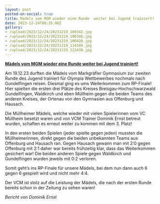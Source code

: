 ```yaml
---
layout: post
posted-on-social: true
title: Madels vom MGM wieder eine Runde  weiter bei Jugend trainiert!
date: 2023-12-24T08:35:06Z
gallery:
- /upload/2023/12/24/20231219_100342.jpg
- /upload/2023/12/24/20231219_100346.jpg
- /upload/2023/12/24/20231219_100420.jpg
- /upload/2023/12/24/20231219_114349.jpg
- /upload/2023/12/24/20231219_122438.jpg
---
```

**<u>Mädels vom MGM wieder eine Runde weiter bei Jugend trainiert!</u>**

Am 19.12.23 durften die Mädels vom Markgräfler Gymnasium zur zweiten
Runde des Jugend trainiert für Olympia Wettbewerbes nochmals nach
Gundelfingen reisen. Diesmal ging es ums Weiterkommen zum RP-Finale!
Hier spielten die ersten drei Plätze des Kreises
Breisgau-Hochschwarzwald Gundelfingen, Waldkirch und eben Müllheim gegen
die beiden Teams des anderen Kreises, der Ortenau von den Gymnasien aus
Offenburg und Hausach.

Die Müllheimer Mädels, welche wieder mit vielen Spielerinnen vom VC
Müllheim besetzt waren und von VCM Trainer Dominik Ernst betreut wurden,
schaften es erneut weiter zu kommen mit dem 3. Platz!

In den ersten beiden Spielen (jeder spielte gegen jeden) mussten die
Müllheimerinnen, direkt gegen die beiden unbekannten Teams aus Offenburg
und Hausach ran. Gegen Hausach gewann man mit 2:0 gegen Offenburg mit
2:1 daher war bereits frühzeitig klar, dass das Weiterkommen gesichert
war! Die beiden anderen Spiele gegen Waldkirch und Gundelfingen wurden
jeweils mit 0:2 verloren.

Somit geht’s ins RP-Finale für unsere Mädels, bei dem nun dann auch 6
gegen 6 gespielt wird und nicht mehr 4:4.

Der VCM ist stolz auf die Leistung der Mädels, die nach der ersten Runde
bereits schon in der Zeitung zu sehen waren!

<i>Bericht von Dominik Ernst</i>
